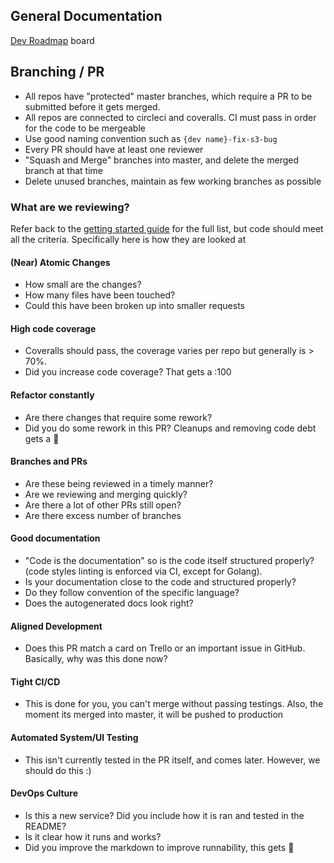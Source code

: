 ## General Documentation

[Dev Roadmap](https://trello.com/b/zII4Skeh/dev-roadmap) board

## Branching / PR

- All repos have "protected" master branches, which require a PR to be submitted before it gets merged.
- All repos are connected to circleci and coveralls. CI must pass in order for the code to be mergeable
- Use good naming convention such as `{dev name}-fix-s3-bug`
- Every PR should have at least one reviewer
- "Squash and Merge" branches into master, and delete the merged branch at that time
- Delete unused branches, maintain as few working branches as possible

### What are we reviewing?

Refer back to the [getting started guide](README.md) for the full list, but code should meet all the criteria. Specifically here is how they are looked at

#### (Near) Atomic Changes

- How small are the changes?
- How many files have been touched?
- Could this have been broken up into smaller requests

#### High code coverage

- Coveralls should pass, the coverage varies per repo but generally is > 70%.
- Did you increase code coverage? That gets a :100

#### Refactor constantly

- Are there changes that require some rework?
- Did you do some rework in this PR? Cleanups and removing code debt gets a :100:

#### Branches and PRs

- Are these being reviewed in a timely manner?
- Are we reviewing and merging quickly?
- Are there a lot of other PRs still open?
- Are there excess number of branches

#### Good documentation

- "Code is the documentation" so is the code itself structured properly? (code styles linting is enforced via CI, except for Golang).
- Is your documentation close to the code and structured properly?
- Do they follow convention of the specific language?
- Does the autogenerated docs look right?

#### Aligned Development

- Does this PR match a card on Trello or an important issue in GitHub. Basically, why was this done now?

#### Tight CI/CD

- This is done for you, you can't merge without passing testings. Also, the moment its merged into master, it will be pushed to production

#### Automated System/UI Testing

- This isn't currently tested in the PR itself, and comes later. However, we should do this :)

#### DevOps Culture

- Is this a new service? Did you include how it is ran and tested in the README?
- Is it clear how it runs and works?
- Did you improve the markdown to improve runnability, this gets :100:
